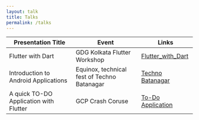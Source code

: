 ```yaml
---
layout: talk
title: Talks
permalink: /talks
---
```

<!-- Write the table markdown here -->

| Presentation Title                     | Event                                       | Links                                                        |
| -------------------------------------- | ------------------------------------------- | ------------------------------------------------------------ |
| Flutter with Dart                      | GDG Kolkata Flutter Workshop                | [Flutter_with_Dart](https://docs.google.com/presentation/d/18zbpZpZnJVg77zhtHrDXkm84ctrgqtrbzGea1GAb6Yk/edit?usp=sharing) |
| Introduction to Android Applications   | Equinox, technical fest of Techno Batanagar | [Techno Batanagar](https://github.com/ariG23498/Equinox-19-Android-Workshop) |
| A quick TO-DO Application with Flutter | GCP Crash Coruse                            | [To-Do Application](https://github.com/ariG23498/AOT_Workshop_TODO) |

